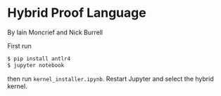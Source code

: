 # Hybrid Proof Language

By Iain Moncrief and Nick Burrell

First run
```bash
$ pip install antlr4
$ jupyter notebook
```
then run `kernel_installer.ipynb`. Restart Jupyter and select the hybrid kernel.  
<!-- 

After changing the grammar, run
```bash
$ pip install antlr4
$ # and some other stuff
$ cd src && antlr4 -Dlanguage=Python3 -visitor -no-listener -o parsing HybLang.g4
```

 -->
